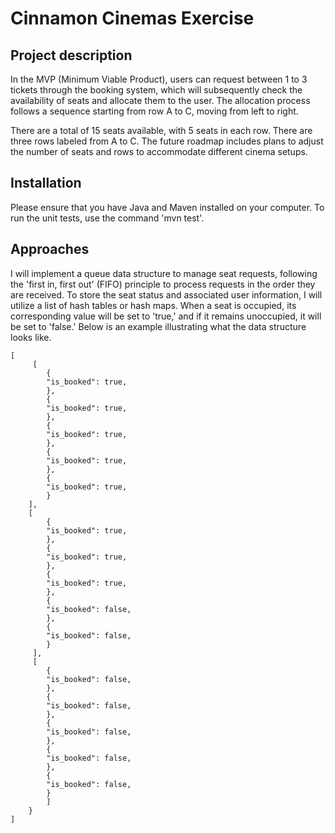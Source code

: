 # Cinnamon Cinemas Exercise

## Project description

In the MVP (Minimum Viable Product), users can request between 1 to 3 tickets through the booking system, which will subsequently check the availability of seats and allocate them to the user. The allocation process follows a sequence starting from row A to C, moving from left to right.

There are a total of 15 seats available, with 5 seats in each row. There are three rows labeled from A to C. The future roadmap includes plans to adjust the number of seats and rows to accommodate different cinema setups.

## Installation

Please ensure that you have Java and Maven installed on your computer. To run the unit tests, use the command 'mvn test'.


## Approaches

I will implement a queue data structure to manage seat requests, following the 'first in, first out' (FIFO) principle to process requests in the order they are received. To store the seat status and associated user information, I will utilize a list of hash tables or hash maps. When a seat is occupied, its corresponding value will be set to 'true,' and if it remains unoccupied, it will be set to 'false.' Below is an example illustrating what the data structure looks like. 

````
[  
     [
        {
        "is_booked": true,
        },
        {
        "is_booked": true,
        },
        {
        "is_booked": true,
        },
        {
        "is_booked": true,
        },
        {
        "is_booked": true,
        }
    ],
    [
        {
        "is_booked": true,
        },
        {
        "is_booked": true,
        },
        {
        "is_booked": true,
        },
        {
        "is_booked": false,
        },
        {
        "is_booked": false,
        }
     ],
     [
        {
        "is_booked": false,
        },
        {
        "is_booked": false,
        },
        {
        "is_booked": false,
        },
        {
        "is_booked": false,
        },
        {
        "is_booked": false,
        }
        ]
    }
]
````